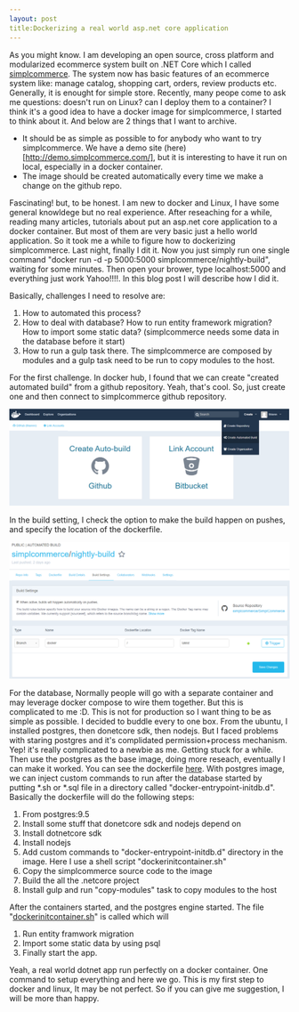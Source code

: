 ```yaml
---
layout: post
title:Dockerizing a real world asp.net core application
---
```


As you might know. I am developing an open source, cross platform and modularized ecommerce system built on .NET Core which I called [simplcommerce](https://github.com/simplcommerce/SimplCommerce). 
The system now has basic features of an ecommerce system like: manage catalog, shopping cart, orders, review products etc. Generally, it is enought for simple store. Recently, many peope come to ask me questions: doesn't run on Linux? can I deploy them to a container?
I think it's a good idea to have a docker image for simplcommerce, I started to think about it. And below are 2 things that I want to archive.
- It should be as simple as possible to for anybody who want to try simplcommerce. We have a demo site (here)[http://demo.simplcommerce.com/], but it is interesting to have it run on local, especially in a docker container.
- The image should be created automatically every time we make a change on the github repo.

Fascinating! but, to be honest. I am new to docker and Linux, I have some general knowldege but no real experience. After reseaching for a while, reading many articles, tutorials about put an asp.net core application to a docker container. But most of them are very basic just a hello world application. So it took me a while to figure how to dockerizing simplcommerce. Last night, finally I dit it. Now you just simply run one single command "docker run -d -p 5000:5000 simplcommerce/nightly-build", waiting for some minutes. Then open your brower, type localhost:5000 and everything just work Yahoo!!!!. In this blog post I will describe how I did it.

Basically, challenges I need to resolve are:
 1. How to automated this process?
 2. How to deal with database? How to run entity framework migration? How to import some static data? (simplcommerce needs some data in the database before it start)
 3. How to run a gulp task there. The simplcommerce are composed by modules and a gulp task need to be run to copy modules to the host.

For the first challenge. In docker hub, I found that we can create "created automated build" from a github repository. Yeah, that's cool. So, just create one and then connect to simplcommerce github repository. 

![Create automated build](/images/docker-automated-build.png "Create automated build")

In the build setting, I check the option to make the build happen on pushes, and specify the location of the dockerfile.

![Automated build setting](/images/docker-automated-build_setting.png "Automated build setting")

For the database, Normally people will go with a separate container and may leverage docker compose to wire them together. But this is complicated to me :D. This is not for production so I want thing to be as simple as possible. I decided to buddle every to one box. From the ubuntu, I installed postgres, then donetcore sdk, then nodejs. But I faced problems with staring postgres and it's complidated permission+process mechanism. Yep! it's really complicated to a newbie as me. Getting stuck for a while. Then use the postgres as the base image, doing more reseach, eventually I can make it worked. You can see the dockerfile [here](https://github.com/simplcommerce/SimplCommerce/blob/docker/Dockerfile). With postgres image, we can inject custom commands to run after the database started by putting *.sh or *.sql file in a directory called "docker-entrypoint-initdb.d". Basically the dockerfile will do the following steps:
 1. From postgres:9.5
 2. Install some stuff that donetcore sdk and nodejs depend on
 3. Install dotnetcore sdk
 4. Install nodejs
 5. Add custom commands to "docker-entrypoint-initdb.d" directory in the image. Here I use a shell script "dockerinitcontainer.sh"
 6. Copy the simplcommerce source code to the image
 7. Build the all the .netcore project
 8. Install gulp and run "copy-modules" task to copy modules to the host

After the containers started, and the postgres engine started. The file "[dockerinitcontainer.sh](https://github.com/simplcommerce/SimplCommerce/blob/docker/dockerinitcontainer.sh)" is called which will
 1. Run entity framwork migration
 2. Import some static data by using psql
 3. Finally start the app.

Yeah, a real world dotnet app run perfectly on a docker container. One command to setup everything and here we go.
This is my first step to docker and linux, It may be not perfect. So if you can give me suggestion, I will be more than happy.

